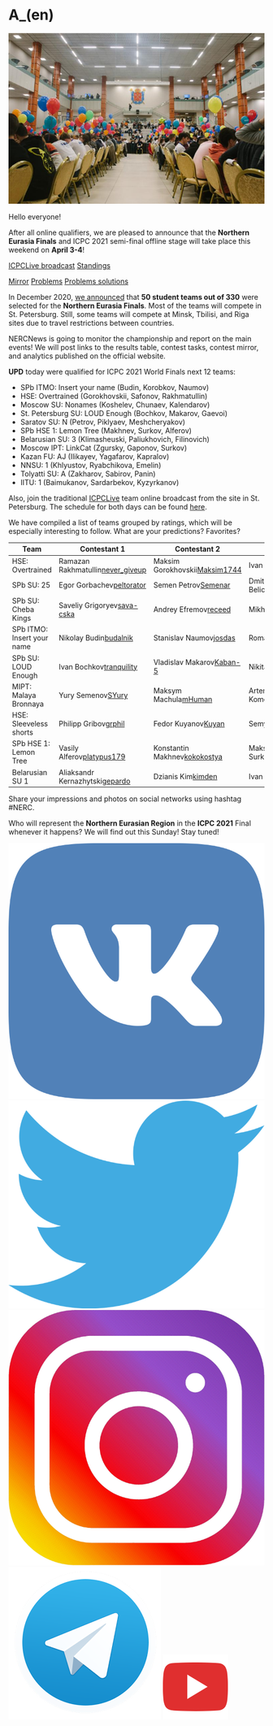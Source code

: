 # A_(en)

![text](images/c0fe3f2c5397274930f617ee822bdaecd5966927.jpg)

Hello everyone!

After all online qualifiers, we are pleased to announce that the **Northern Eurasia Finals** and ICPC 2021 semi-final offline stage will take place this weekend on **April 3-4**!

[ICPCLive broadcast](https://codeforces.com/https://youtu.be/65oO4Zauvgc) [Standings](https://codeforces.com/http://nerc.itmo.ru/archive/2020/standings.html)

[Mirror](https://codeforces.com/contests/1510) [Problems](https://codeforces.com/http://nerc.itmo.ru/archive/2020/problems.pdf) [Problems solutions](https://codeforces.com/http://nerc.itmo.ru/archive/2020/nerc-2020-offline-tutorial.pdf)

In December 2020, [we announced](https://codeforces.com/blog/entry/85537) that **50 student teams out of 330** were selected for the **Northern Eurasia Finals**. Most of the teams will compete in St. Petersburg. Still, some teams will compete at Minsk, Tbilisi, and Riga sites due to travel restrictions between countries.

NERCNews is going to monitor the championship and report on the main events! We will post links to the results table, contest tasks, contest mirror, and analytics published on the official website.

**UPD** today were qualified for ICPC 2021 World Finals next 12 teams:

 * SPb ITMO: Insert your name (Budin, Korobkov, Naumov)
* HSE: Overtrained (Gorokhovskii, Safonov, Rakhmatullin)
* Moscow SU: Nonames (Koshelev, Chunaev, Kalendarov)
* St. Petersburg SU: LOUD Enough (Bochkov, Makarov, Gaevoi)
* Saratov SU: N (Petrov, Piklyaev, Meshcheryakov)
* SPb HSE 1: Lemon Tree (Makhnev, Surkov, Alferov)
* Belarusian SU: 3 (Klimasheuski, Paliukhovich, Filinovich)
* Moscow IPT: LinkCat (Zgursky, Gaponov, Surkov)
* Kazan FU: AJ (Ilikayev, Yagafarov, Kapralov)
* NNSU: 1 (Khlyustov, Ryabchikova, Emelin)
* Tolyatti SU: A (Zakharov, Sabirov, Panin)
* IITU: 1 (Baimukanov, Sardarbekov, Kyzyrkanov)

Also, join the traditional [ICPCLive](https://codeforces.com/https://www.twitch.tv/icpclive_ru) team online broadcast from the site in St. Petersburg. The schedule for both days can be found [here](https://codeforces.com/http://nerc.itmo.ru/information/agenda.html).

We have compiled a list of teams grouped by ratings, which will be especially interesting to follow. What are your predictions? Favorites?

 

| Team | Contestant 1 | Contestant 2 | Contestant 3 | Rating |
| --- | --- | --- | --- | --- |
| HSE: Overtrained | Ramazan Rakhmatullin[never_giveup](https://codeforces.com/profile/never_giveup "Legendary Grandmaster never_giveup") | Maksim Gorokhovskii[Maksim1744](https://codeforces.com/profile/Maksim1744 "International Grandmaster Maksim1744") | Ivan Safonov[isaf27](https://codeforces.com/profile/isaf27 "International Grandmaster isaf27") | 8672 |
| SPb SU: 25 | Egor Gorbachev[peltorator](https://codeforces.com/profile/peltorator "Grandmaster peltorator") | Semen Petrov[Semenar](https://codeforces.com/profile/Semenar "Grandmaster Semenar") | Dmitriy Belichenko[Dmitriy.Belichenko](https://codeforces.com/profile/Dmitriy.Belichenko "International Grandmaster Dmitriy.Belichenko") | 7970 |
| SPb SU: Cheba Kings | Saveliy Grigoryev[sava-cska](https://codeforces.com/profile/sava-cska "Grandmaster sava-cska") | Andrey Efremov[receed](https://codeforces.com/profile/receed "International Grandmaster receed") | Mikhail Ivanov[orz](https://codeforces.com/profile/orz "Grandmaster orz") | 7967 |
| SPb ITMO: Insert your name | Nikolay Budin[budalnik](https://codeforces.com/profile/budalnik "International Grandmaster budalnik") | Stanislav Naumov[josdas](https://codeforces.com/profile/josdas "Grandmaster josdas") | Roman Korobkov[romanasa](https://codeforces.com/profile/romanasa "International Master romanasa") | 7863 |
| SPb SU: LOUD Enough | Ivan Bochkov[tranquility](https://codeforces.com/profile/tranquility "Grandmaster tranquility") | Vladislav Makarov[Kaban-5](https://codeforces.com/profile/Kaban-5 "Grandmaster Kaban-5") | Nikita Gaevoi[nikgaevoy](https://codeforces.com/profile/nikgaevoy "Grandmaster nikgaevoy") | 7608 |
| MIPT: Malaya Bronnaya | Yury Semenov[SYury](https://codeforces.com/profile/SYury "Grandmaster SYury") | Maksym Machula[mHuman](https://codeforces.com/profile/mHuman "Grandmaster mHuman") | Artem Komendantian[komendart](https://codeforces.com/profile/komendart "International Grandmaster komendart") | 7529 |
| HSE: Sleeveless shorts | Philipp Gribov[grphil](https://codeforces.com/profile/grphil "Master grphil") | Fedor Kuyanov[Kuyan](https://codeforces.com/profile/Kuyan "Master Kuyan") | Semyon Savkin[cookiedoth](https://codeforces.com/profile/cookiedoth "International Grandmaster cookiedoth") | 7410 |
| SPb HSE 1: Lemon Tree | Vasily Alferov[platypus179](https://codeforces.com/profile/platypus179 "International Master platypus179") | Konstantin Makhnev[kokokostya](https://codeforces.com/profile/kokokostya "Grandmaster kokokostya") | Maksim Surkov[maximumSHOT](https://codeforces.com/profile/maximumSHOT "Grandmaster maximumSHOT") | 7370 |
| Belarusian SU 1 | Aliaksandr Kernazhytski[gepardo](https://codeforces.com/profile/gepardo "International Grandmaster gepardo") | Dzianis Kim[kimden](https://codeforces.com/profile/kimden "International Master kimden") | Ivan Lukyanov[greencis](https://codeforces.com/profile/greencis "Grandmaster greencis") | 7377 |

Share your impressions and photos on social networks using hashtag #NERC.

Who will represent the **Northern Eurasian Region** in the **ICPC 2021** Final whenever it happens? We will find out this Sunday! Stay tuned!

[![](images/e9da1a2cf0e3c3d94ad5b0bdc75a02779c8081c8.png)](https://codeforces.com/https://vk.com/nercnews) [![](images/e2db98d7c811cc9735df00075290f1768f499f9b.png)](https://codeforces.com/https://twitter.com/nerc_news) [![](images/2c579d00a3a05ed439ff729b4c6ae78599e4570d.png)](https://codeforces.com/https://www.instagram.com/nercnews) [![](images/ea3f8417d0ace88acfe69dc2f46c3a93bf88d9ac.png)](https://codeforces.com/https://t.me/NERCNews) [![](images/4b2484944d0bad2371b2987b9089c1bb2011ba42.png)](https://codeforces.com/https://www.youtube.com/c/NERCNews)

